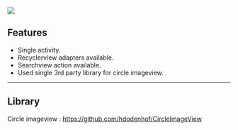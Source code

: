 ![](https://i.imgyukle.com/2021/03/13/NgXCYj.png)



##   Features

- Single activity.
-  Recyclerview adapters available.
- Searchview action available.
- Used single 3rd party library for circle imageview.

------------

## Library

Circle imageview :
    https://github.com/hdodenhof/CircleImageView
